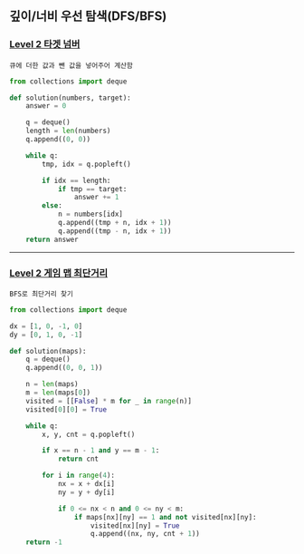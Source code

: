 ## 깊이/너비 우선 탐색(DFS/BFS)

### [Level 2 타겟 넘버](https://school.programmers.co.kr/learn/courses/30/lessons/43165)

```text
큐에 더한 값과 뺀 값을 넣어주어 계산함
```

```python
from collections import deque

def solution(numbers, target):
    answer = 0

    q = deque()
    length = len(numbers)
    q.append((0, 0))

    while q:
        tmp, idx = q.popleft()

        if idx == length:
            if tmp == target:
                answer += 1
        else:
            n = numbers[idx]
            q.append((tmp + n, idx + 1))
            q.append((tmp - n, idx + 1))
    return answer
```

---

### [Level 2 게임 맵 최단거리](https://school.programmers.co.kr/learn/courses/30/lessons/1844)

```text
BFS로 최단거리 찾기
```

```python
from collections import deque

dx = [1, 0, -1, 0]
dy = [0, 1, 0, -1]

def solution(maps):
    q = deque()
    q.append((0, 0, 1))

    n = len(maps)
    m = len(maps[0])
    visited = [[False] * m for _ in range(n)]
    visited[0][0] = True

    while q:
        x, y, cnt = q.popleft()

        if x == n - 1 and y == m - 1:
            return cnt

        for i in range(4):
            nx = x + dx[i]
            ny = y + dy[i]

            if 0 <= nx < n and 0 <= ny < m:
                if maps[nx][ny] == 1 and not visited[nx][ny]:
                    visited[nx][ny] = True
                    q.append((nx, ny, cnt + 1))
    return -1
```
